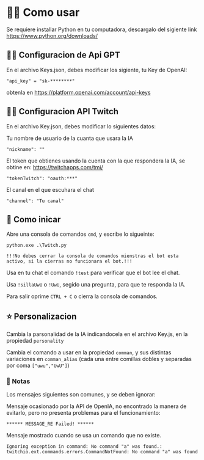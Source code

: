 #  👨‍💻 Como usar
Se requiere installar Python en tu computadora, descargalo del sigiente link
https://www.python.org/downloads/

## 👨‍💻 Configuracion de Api GPT
En el archivo Keys.json, debes modificar los sigiente, tu Key de OpenAI:

    "api_key" = "sk-********"

obtenla en https://platform.openai.com/account/api-keys

## 👨‍💻 Configuracion API Twitch
En el archivo Key.json, debes modificar lo siguientes datos: 

Tu nombre de usuario de la cuanta que usara la IA

    "nickname": ""

El token que obtienes usando la cuenta con la que respondera la IA, se obtine en:
 https://twitchapps.com/tmi/

    "tokenTwitch": "oauth:***"

El canal en el que escuhara el chat

    "channel": "Tu canal"

## 🤖 Como inicar
Abre una consola de comandos `cmd`, y escribe lo sigueinte:

    python.exe .\Twitch.py

`!!!No debes cerrar la consola de comandos mienstras el bot esta activo, si la cierras no funcionara el bot.!!!`

Usa en tu chat el comando `!test` para verificar que el bot lee el chat.

Usa `!sillaUwU` o `!UwU`, segido una pregunta, para que te responda la IA.

Para salir oprime `CTRL + C` o cierra la consola de comandos.

## ⭐ Personalizacion
Cambia la parsonalidad de la IA indicandocela en el archivo Key.js, en la propiedad `personality`

Cambia el comando a usar en la propiedad `comman`, y sus distintas variaciones en `comman_alias` (cada una entre comillas dobles y separadas por coma `["uwu","UwU"]`)

### 📝 Notas
Los mensajes siguientes son comunes, y se deben ignorar:

Mensaje ocasionado por la API de OpenIA, no encontrado la manera de evitarlo, pero no presenta problemas para el funcionamiento: 

    ****** MESSAGE_RE Failed! ******

Mensaje mostrado cuando se usa un comando que no existe.

    Ignoring exception in command: No command "a" was found.:
    twitchio.ext.commands.errors.CommandNotFound: No command "a" was found